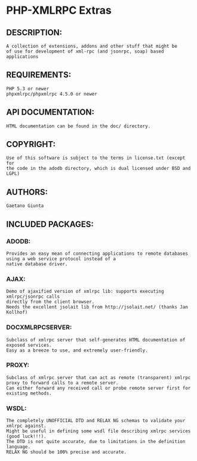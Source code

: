 PHP-XMLRPC Extras
=================

## DESCRIPTION:
    A collection of extensions, addons and other stuff that might be
    of use for development of xml-rpc (and jsonrpc, soap) based applications

## REQUIREMENTS:
    PHP 5.3 or newer
    phpxmlrpc/phpxmlrpc 4.5.0 or newer

## API DOCUMENTATION:
    HTML documentation can be found in the doc/ directory.

## COPYRIGHT:
    Use of this software is subject to the terms in license.txt (except for
    the code in the adodb directory, which is dual licensed under BSD and LGPL)

## AUTHORS:
    Gaetano Giunta

## INCLUDED PACKAGES:

### ADODB:
    Provides an easy mean of connecting applications to remote databases using a web service protocol instead of a
    native database driver.

### AJAX:
    Demo of ajaxified version of xmlrpc lib: supports executing xmlrpc/jsonrpc calls
    directly from the client browser.
    Needs the excellent jsolait lib from http://jsolait.net/ (thanks Jan Kollhof)

### DOCXMLRPCSERVER:
    Subclass of xmlrpc server that self-generates HTML documentation of exposed services.
    Easy as a breeze to use, and extremely user-friendly.

### PROXY:
    Subclass of xmlrpc server that can act as remote (transparent) xmlrpc proxy to forward calls to a remote server.
    Can either forward any received call or probe remote server first for existing methods.

### WSDL:
    The completely UNOFFICIAL DTD and RELAX NG schemas to validate your xmlrpc against.
    Might be useful in defining some wsdl file describing xmlrpc services (good luck!!!).
    The DTD is not quite accurate, due to limitations in the definition language.
    RELAX NG should be 100% precise and accurate.

